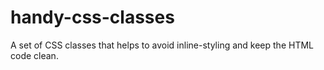 # handy-css-classes
A set of CSS classes that helps to avoid inline-styling and keep the HTML code clean.

